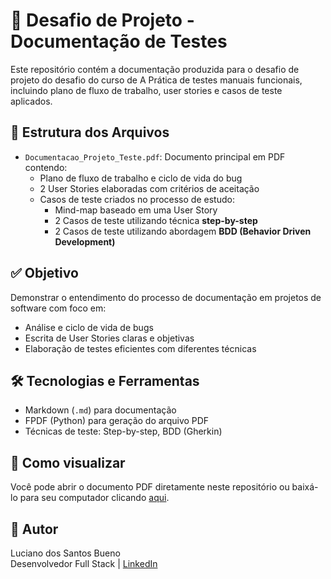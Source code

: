 # 📌 Desafio de Projeto - Documentação de Testes

Este repositório contém a documentação produzida para o desafio de projeto do desafio do curso de A Prática de testes manuais funcionais, incluindo plano de fluxo de trabalho, user stories e casos de teste aplicados.

## 📁 Estrutura dos Arquivos

- `Documentacao_Projeto_Teste.pdf`: Documento principal em PDF contendo:
  - Plano de fluxo de trabalho e ciclo de vida do bug
  - 2 User Stories elaboradas com critérios de aceitação
  - Casos de teste criados no processo de estudo:
    - Mind-map baseado em uma User Story
    - 2 Casos de teste utilizando técnica **step-by-step**
    - 2 Casos de teste utilizando abordagem **BDD (Behavior Driven Development)**

## ✅ Objetivo

Demonstrar o entendimento do processo de documentação em projetos de software com foco em:
- Análise e ciclo de vida de bugs
- Escrita de User Stories claras e objetivas
- Elaboração de testes eficientes com diferentes técnicas

## 🛠️ Tecnologias e Ferramentas

- Markdown (`.md`) para documentação
- FPDF (Python) para geração do arquivo PDF
- Técnicas de teste: Step-by-step, BDD (Gherkin)

## 🚀 Como visualizar

Você pode abrir o documento PDF diretamente neste repositório ou baixá-lo para seu computador clicando [aqui](./Documentacao_Projeto_Teste.pdf).

## 🧠 Autor

Luciano dos Santos Bueno  
Desenvolvedor Full Stack | [LinkedIn](https://www.linkedin.com/in/lucianoneo/)
